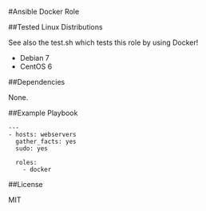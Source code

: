 #Ansible Docker Role

##Tested Linux Distributions

See also the test.sh which tests this role by using Docker!

  - Debian 7
  - CentOS 6

##Dependencies

None.

##Example Playbook

    ---
    - hosts: webservers
      gather_facts: yes
      sudo: yes
      
      roles:
        - docker

##License

MIT

